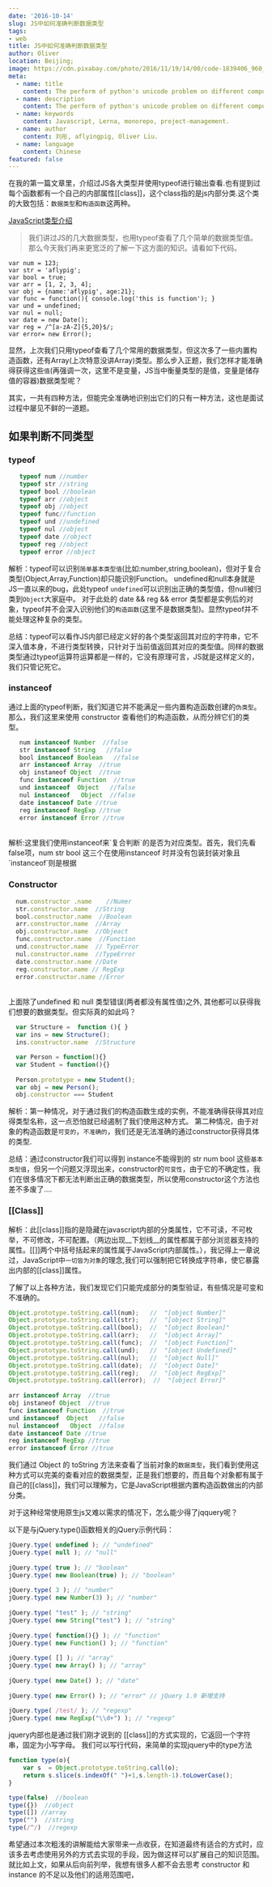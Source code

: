 ```yaml
---
date: '2016-10-14'
slug: JS中如何准确判断数据类型
tags:
- web
title: JS中如何准确判断数据类型
author: Oliver
location: Beijing;
image: https://cdn.pixabay.com/photo/2016/11/19/14/00/code-1839406_960_720.jpg
meta:
  - name: title
    content: The perform of python's unicode problem on different computer
  - name: description
    content: The perform of python's unicode problem on different computer
  - name: keywords
    content: Javascript, Lerna, monorepo, project-management.
  - name: author
    content: 刘彤, aflyingpig, Oliver Liu.
  - name: language
    content: Chinese
featured: false
---
```


在我的第一篇文章里，介绍过JS各大类型并使用typeof进行输出查看.也有提到过每个函数都有一个自己的内部属性[[class]]，这个class指的是js内部分类.这个类的大致包括：`数据类型`和`构造函数`这两种。
 
<a href="https://segmentfault.com/a/1190000008740554">JavaScript类型介绍 </a> 
 
>我们讲过JS的几大数据类型，也用typeof查看了几个简单的数据类型值。那么今天我们再来更宽泛的了解一下这方面的知识。请看如下代码。
 

```
var num = 123;
var str = 'aflypig';
var bool = true;
var arr = [1, 2, 3, 4];
var obj = {name:'aflypig', age:21};
var func = function(){ console.log('this is function'); }
var und = undefined;
var nul = null;
var date = new Date();
var reg = /^[a-zA-Z]{5,20}$/;
var error= new Error(); 
```
显然，上次我们只用typeof查看了几个常用的数据类型，但这次多了一些内置构造函数，还有Array(上次特意没讲Array)类型。那么步入正题，我们怎样才能准确得获得这些`值`(再强调一次，这里不是变量，JS当中衡量类型的是值，变量是储存值的容器)数据类型呢？
 
其实，一共有四种方法，但能完全准确地识别出它们的只有一种方法，这也是面试过程中屡见不鲜的一道题。

## 如果判断不同类型

### typeof
```javascript
   typeof num //number
   typeof str //string
   typeof bool //boolean
   typeof arr //object
   typeof obj //object
   typeof func//function
   typeof und //undefined
   typeof nul //object
   typeof date //object
   typeof reg //object
   typeof error //object
```
解析：typeof可以识别`简单基本类型值`(比如:number,string,boolean)，但对于复合类型(Object,Array,Function)却只能识别Function。
                        undefined和null本身就是JS一直以来的bug，此处typeof `undefined`可以识别出正确的类型值，但null被归类到`Object`大家庭中。
            对于此处的 date && reg && error 类型都是实例后的对象，typeof并不会深入识别他们的`构造函数`(这里不是数据类型)。显然typeof并不能处理这种复杂的类型。
 
总结：typeof可以看作JS内部已经定义好的各个类型返回其对应的字符串，它不深入值本身，不进行类型转换，只针对于当前值返回其对应的类型值。同样的数据类型通过typeof运算符运算都是一样的，它没有原理可言，JS就是这样定义的，我们只管记死它。
 

### instanceof

通过上面的typeof判断，我们知道它并不能满足一些内置构造函数创建的`伪类型`。那么，我们这里来使用 constructor 查看他们的构造函数，从而分辨它们的类型。
 
```javascript
   num instanceof Number  //false
   str instanceof String   //false
   bool instanceof Boolean   //false
   arr instanceof Array  //true
   obj instaneof Object  //true
   func instanceof Function  //true
   und instanceof  Object   //false
   nul instanceof   Object  //false
   date instanceof Date //true
   reg instanceof RegExp //true
   error instanceof Error //true
```
<br />
解析:这里我们使用instanceof来`复合判断`的是否为对应类型。首先，我们先看false项，num str bool 这三个在使用instanceof 时并没有包装封装对象且`instanceof`则是根据
 
 
### Constructor

```javascript
  num.constructor .name    //Numer
  str.constructor.name  //String
  bool.constructor.name  //Boolean
  arr.constructor.name  //Array
  obj.constructor.name  //Objeact
  func.constructor.name  //Function
  und.constructor.name  // TypeError
  nul.constructor.name  //TypeError
  date.constructor.name //Date
  reg.constructor.name // RegExp
  error.constructor.name //Error
```
<br />
上面除了undefined 和 null 类型错误(两者都没有属性值)之外, 其他都可以获得我们想要的数据类型。但实际真的如此吗？
<br />

```javascript
  var Structure =  function (){ }
  var ins = new Structure();
  ins.constructor.name  //Structure 

  var Person = function(){}
  var Student = function(){}
   
  Person.prototype = new Student();
  var obj = new Person();
  obj.constructor === Student
```

解析：第一种情况，对于通过我们的构造函数生成的实例，不能准确得获得其对应得类型名称，这一点恐怕就已经遏制了我们使用这种方式。
                        第二种情况，由于对象的构造函数是`可变的`，`不准确的`，我们还是无法准确的通过constructor获得具体的类型.
            
            
总结：通过constructor我们可以得到 instance不能得到的  str num bool 这些`基本类型值`，但另一个问题又浮现出来，constructor的`可变性`，由于它的不确定性，我们在很多情况下都无法判断出正确的数据类型，所以使用constructor这个方法也差不多废了....
 
 
### [[Class]]
解析：此[[class]]指的是隐藏在javascript内部的分类属性，它不可读，不可枚举，不可修改，不可配置。（两边出现__下划线__的属性都属于部分浏览器支持的属性。[[]]两个中括号括起来的属性属于JavaScript内部属性。），我记得上一章说过，JavaScript中`一切皆为对象`的理念,我们可以强制把它转换成字符串，使它暴露出内部的[[class]]属性。
 
了解了以上各种方法，我们发现它们只能完成部分的类型验证，有些情况是可变和不准确的。
 
```javascript
Object.prototype.toString.call(num);   //  "[object Number]"
Object.prototype.toString.call(str);   //  "[object String]"
Object.prototype.toString.call(bool);  //  "[object Boolean]"
Object.prototype.toString.call(arr);   //  "[object Array]"
Object.prototype.toString.call(func);  //  "[object Function]"
Object.prototype.toString.call(und);   //  "[object Undefined]"
Object.prototype.toString.call(nul);   //  "[object Null]"
Object.prototype.toString.call(date);  //  "[object Date]"
Object.prototype.toString.call(reg);   //  "[object RegExp]"
Object.prototype.toString.call(error);  //  "[object Error]"
 
arr instanceof Array  //true
obj instaneof Object  //true
func instanceof Function  //true
und instanceof  Object   //false
nul instanceof   Object  //false
date instanceof Date //true
reg instanceof RegExp //true
error instanceof Error //true
```
 
我们通过 Object 的 toString 方法来查看了当前对象的`数据类型`，我们看到使用这种方式可以完美的查看对应的数据类型，正是我们想要的，而且每个对象都有属于自己的[[class]]，我们可以理解为，它是JavaScript根据内置构造函数做出的内部分类。
 
对于这种经常使用原生js又难以需求的情况下，怎么能少得了jqquery呢？
 
以下是与jQuery.type()函数相关的jQuery示例代码：
 
```javascript
jQuery.type( undefined ); // "undefined"
jQuery.type( null ); // "null"
 
jQuery.type( true ); // "boolean"
jQuery.type( new Boolean(true) ); // "boolean"
 
jQuery.type( 3 ); // "number"
jQuery.type( new Number(3) ); // "number"
 
jQuery.type( "test" ); // "string"
jQuery.type( new String("test") ); // "string"
 
jQuery.type( function(){} ); // "function"
jQuery.type( new Function() ); // "function"
 
jQuery.type( [] ); // "array"
jQuery.type( new Array() ); // "array"
 
jQuery.type( new Date() ); // "date"
 
jQuery.type( new Error() ); // "error" // jQuery 1.9 新增支持
 
jQuery.type( /test/ ); // "regexp"
jQuery.type( new RegExp("\\d+") ); // "regexp"
```

jquery内部也是通过我们刚才说到的 [[class]]的方式实现的，它返回一个字符串，固定为小写字母。
我们可以写行代码，来简单的实现jquery中的type方法

```javascript
function type(o){
    var s  = Object.prototype.toString.call(o);
    return s.slice(s.indexOf(" ")+1,s.length-1).toLowerCase();
}
```

```javascript
type(false)  //boolean
type({})  //object
type([]) //array
type("")  //string
type(/^/)  //regexp
```
 
希望通过本次粗浅的讲解能给大家带来一点收获，在知道最终有适合的方式时，应该多去考虑使用另外的方式去实现的手段，因为做这样可以扩展自己的知识范围。就比如上文，如果从后向前列举，我想有很多人都不会去思考 constructor 和 instance 的不足以及他们的适用范围吧，
